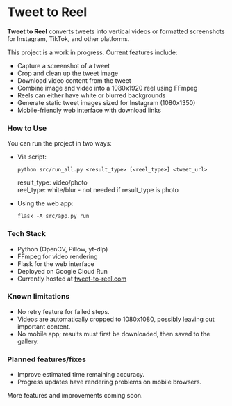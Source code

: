 # Tweet to Reel

**Tweet to Reel** converts tweets into vertical videos or formatted screenshots for Instagram, TikTok, and other platforms.

This project is a work in progress. Current features include:

- Capture a screenshot of a tweet
- Crop and clean up the tweet image
- Download video content from the tweet
- Combine image and video into a 1080x1920 reel using FFmpeg
- Reels can either have white or blurred backgrounds
- Generate static tweet images sized for Instagram (1080x1350)
- Mobile-friendly web interface with download links

### How to Use

You can run the project in two ways:

- Via script:
  ```
  python src/run_all.py <result_type> [<reel_type>] <tweet_url>
  ```
  result_type: video/photo \
  reel_type: white/blur - not needed if result_type is photo

- Using the web app:
  ```
  flask -A src/app.py run
  ```
  
### Tech Stack

- Python (OpenCV, Pillow, yt-dlp)
- FFmpeg for video rendering
- Flask for the web interface
- Deployed on Google Cloud Run
- Currently hosted at [tweet-to-reel.com](https://tweet-to-reel.com)


### Known limitations

- No retry feature for failed steps.
- Videos are automatically cropped to 1080x1080, possibly leaving out important content.
- No mobile app; results must first be downloaded, then saved to the gallery.

### Planned features/fixes

- Improve estimated time remaining accuracy.
- Progress updates have rendering problems on mobile browsers.

More features and improvements coming soon.
